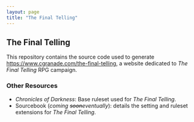```yaml
---
layout: page
title: "The Final Telling"
---
```


## The Final Telling ##

This repository contains the source code used to generate https://www.cgranade.com/the-final-telling, a website dedicated to _The Final Telling_ RPG campaign.

### Other Resources ###

- _Chronicles of Darkness_: Base ruleset used for _The Final Telling_.
- Sourcebook (_coming <s>soon</s>eventually_): details the setting and ruleset extensions for _The Final Telling_.
